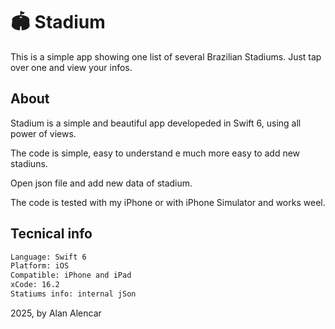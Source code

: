 # 🏟️ Stadium

This is a simple app showing one list of several Brazilian Stadiums. Just tap over one and view your infos.

## About 

Stadium is a simple and beautiful app developeded in Swift 6, using all power of views. 

The code is simple, easy to understand e much more easy to add new stadiuns.

Open json file and add new data of stadium. 

The code is tested with my iPhone or with iPhone Simulator and works weel.

## Tecnical info

```bash
Language: Swift 6
Platform: iOS
Compatible: iPhone and iPad
xCode: 16.2
Statiums info: internal jSon
```

2025, by Alan Alencar
